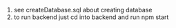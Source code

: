 1. see createDatabase.sql about creating database
2. to run backend just cd into backend and run npm start
